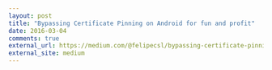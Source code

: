 ```yaml
---
layout: post
title: "Bypassing Certificate Pinning on Android for fun and profit"
date: 2016-03-04
comments: true
external_url: https://medium.com/@felipecsl/bypassing-certificate-pinning-on-android-for-fun-and-profit-1b0d14beab2b
external_site: medium
---
```

